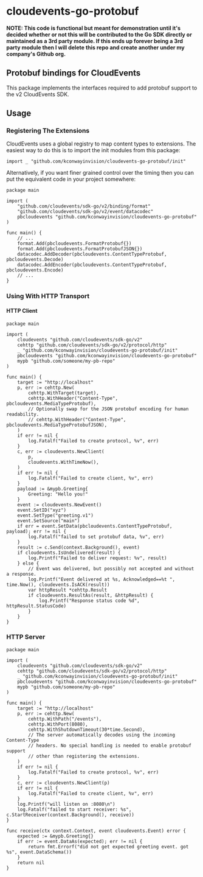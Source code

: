 # cloudevents-go-protobuf


**NOTE: This code is functional but meant for demonstration until it's decided
whether or not this will be contributed to the Go SDK directly or maintained as
a 3rd party module. If this ends up forever being a 3rd party module then I
will delete this repo and create another under my company's Github org.**

## Protobuf bindings for CloudEvents

This package implements the interfaces required to add protobuf support to the
v2 CloudEvents SDK.

## Usage

### Registering The Extensions

CloudEvents uses a global registry to map content types to extensions. The
easiest way to do this is to import the init modules from this package:

```golang
import _ "github.com/kconwayinvision/cloudevents-go-protobuf/init"
```

Alternatively, if you want finer grained control over the timing then you can
put the equivalent code in your project somewhere:

```golang
package main

import (
	"github.com/cloudevents/sdk-go/v2/binding/format"
	"github.com/cloudevents/sdk-go/v2/event/datacodec"
	pbcloudevents "github.com/kconwayinvision/cloudevents-go-protobuf"
)

func main() {
    // ...
	format.Add(pbcloudevents.FormatProtobuf{})
	format.Add(pbcloudevents.FormatProtobufJSON{})
	datacodec.AddDecoder(pbcloudevents.ContentTypeProtobuf, pbcloudevents.Decode)
    datacodec.AddEncoder(pbcloudevents.ContentTypeProtobuf, pbcloudevents.Encode)
    // ...
}
```

### Using With HTTP Transport

#### HTTP Client

```golang
package main

import (
	cloudevents "github.com/cloudevents/sdk-go/v2"
    cehttp "github.com/cloudevents/sdk-go/v2/protocol/http"
    _ "github.com/kconwayinvision/cloudevents-go-protobuf/init"
    pbcloudevents "github.com/kconwayinvision/cloudevents-go-protobuf"
    mypb "github.com/someone/my-pb-repo"
)

func main() {
    target := "http://localhost"
    p, err := cehttp.New(
        cehttp.WithTarget(target),
        cehttp.WithHeader("Content-Type", pbcloudevents.MediaTypeProtobuf),
        // Optionally swap for the JSON protobuf encoding for human readability.
        // cehttp.WithHeader("Content-Type", pbcloudevents.MediaTypeProtobufJSON),
    )
	if err != nil {
		log.Fatalf("Failed to create protocol, %v", err)
    }
    c, err := cloudevents.NewClient(
        p,
		cloudevents.WithTimeNow(),
	)
	if err != nil {
		log.Fatalf("Failed to create client, %v", err)
    }
    payload := &mypb.Greeting{
        Greeting: "Hello you!"
    }
    event := cloudevents.NewEvent()
    event.SetID("xyz")
    event.SetType("greeting.v1")
    event.SetSource("main")
    if err = event.SetData(pbcloudevents.ContentTypeProtobuf, payload); err != nil {
        log.Fatalf("failed to set protobuf data, %v", err)
    }
    result := c.Send(context.Background(), event)
    if cloudevents.IsUndelivered(result) {
        log.Printf("Failed to deliver request: %v", result)
    } else {
        // Event was delivered, but possibly not accepted and without a response.
        log.Printf("Event delivered at %s, Acknowledged==%t ", time.Now(), cloudevents.IsACK(result))
        var httpResult *cehttp.Result
        if cloudevents.ResultAs(result, &httpResult) {
            log.Printf("Response status code %d", httpResult.StatusCode)
        }
    }
}
```

### HTTP Server

```golang
package main

import (
	cloudevents "github.com/cloudevents/sdk-go/v2"
    cehttp "github.com/cloudevents/sdk-go/v2/protocol/http"
    _ "github.com/kconwayinvision/cloudevents-go-protobuf/init"
    pbcloudevents "github.com/kconwayinvision/cloudevents-go-protobuf"
    mypb "github.com/someone/my-pb-repo"
)

func main() {
    target := "http://localhost"
    p, err := cehttp.New(
        cehttp.WithPath("/events"),
        cehttp.WithPort(8080),
        cehttp.WithShutdownTimeout(30*time.Second),
        // The server automatically decodes using the incoming Content-Type
        // headers. No special handling is needed to enable protobuf support
        // other than registering the extensions.
    )
	if err != nil {
		log.Fatalf("Failed to create protocol, %v", err)
    }
    c, err := cloudevents.NewClient(p)
	if err != nil {
		log.Fatalf("Failed to create client, %v", err)
    }
    log.Printf("will listen on :8080\n")
	log.Fatalf("failed to start receiver: %s", c.StartReceiver(context.Background(), receive))
}

func receive(ctx context.Context, event cloudevents.Event) error {
    expected := &mypb.Greeting{}
    if err := event.DataAs(expected); err != nil {
        return fmt.Errorf("did not get expected greeting event. got %s", event.DataSchema())
    }
    return nil
}
```

